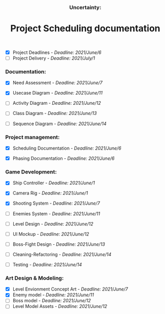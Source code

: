 <br />
<p align="center">

  <h3 align="center">Uncertainty:</h3>

  <h1 align="center"> Project Scheduling documentation </h1>  
    
  <p h2 align="center">
    <br />

- [x] Project Deadlines - *Deadline: 2021/June/6*
- [ ] Project Delivery - *Deadline: 2021/July/1*

### Documentation:  
- [x] Need Assessment - *Deadline: 2021/June/7*
- [x] Usecase Diagram - *Deadline: 2021/June/11*
- [ ] Activity Diagram - *Deadline: 2021/June/12*
- [ ] Class Diagram - *Deadline: 2021/June/13*
- [ ] Sequence Diagram - *Deadline: 2021/June/14*


### Project management:  
- [x] Scheduling Documentation - *Deadline: 2021/June/6*
- [x] Phasing Documentation  - *Deadline: 2021/June/6*


### Game Development:
- [x] Ship Controller - *Deadline: 2021/June/1*
- [x] Camera Rig - *Deadline: 2021/June/1*
- [x] Shooting System - *Deadline: 2021/June/7*
- [ ] Enemies System - *Deadline: 2021/June/11*
- [ ] Level Design - *Deadline: 2021/June/12*
- [ ] UI Mockup - *Deadline: 2021/June/12*
- [ ] Boss-Fight Design - *Deadline: 2021/June/13*
- [ ] Cleaning-Refactoring - *Deadline: 2021/June/14*
- [ ] Testing - *Deadline: 2021/June/14*


### Art Design & Modeling:
- [x] Level Envionment Concept Art - *Deadline: 2021/June/7*
- [x] Enemy model - *Deadline: 2021/June/11*
- [ ] Boss model - *Deadline: 2021/June/12*
- [ ] Level Model Assets - *Deadline: 2021/June/12*
